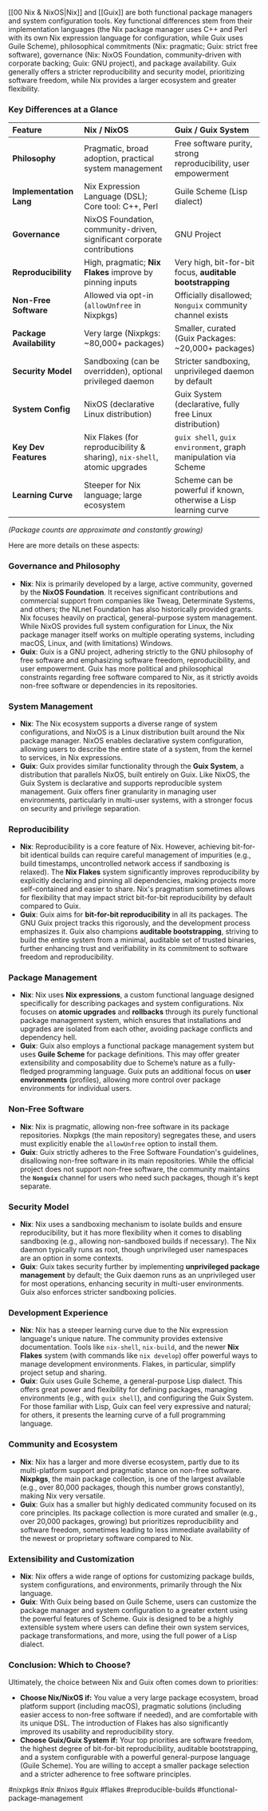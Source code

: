 [[00 Nix & NixOS|Nix]] and [[Guix]] are both functional package managers and system configuration tools. Key functional differences stem from their implementation languages (the Nix package manager uses C++ and Perl with its own Nix expression language for configuration, while Guix uses Guile Scheme), philosophical commitments (Nix: pragmatic; Guix: strict free software), governance (Nix: NixOS Foundation, community-driven with corporate backing; Guix: GNU project), and package availability. Guix generally offers a stricter reproducibility and security model, prioritizing software freedom, while Nix provides a larger ecosystem and greater flexibility.

### Key Differences at a Glance

| Feature                 | Nix / NixOS                                                              | Guix / Guix System                                           |
| :---------------------- | :----------------------------------------------------------------------- | :----------------------------------------------------------- |
| **Philosophy**          | Pragmatic, broad adoption, practical system management                   | Free software purity, strong reproducibility, user empowerment |
| **Implementation Lang** | Nix Expression Language (DSL); Core tool: C++, Perl                      | Guile Scheme (Lisp dialect)                                  |
| **Governance**          | NixOS Foundation, community-driven, significant corporate contributions   | GNU Project                                                  |
| **Reproducibility**     | High, pragmatic; **Nix Flakes** improve by pinning inputs                 | Very high, bit-for-bit focus, **auditable bootstrapping**      |
| **Non-Free Software**   | Allowed via opt-in (`allowUnfree` in Nixpkgs)                            | Officially disallowed; `Nonguix` community channel exists    |
| **Package Availability**| Very large (Nixpkgs: ~80,000+ packages)                                  | Smaller, curated (Guix Packages: ~20,000+ packages)          |
| **Security Model**      | Sandboxing (can be overridden), optional privileged daemon               | Stricter sandboxing, unprivileged daemon by default          |
| **System Config**       | NixOS (declarative Linux distribution)                                   | Guix System (declarative, fully free Linux distribution)     |
| **Key Dev Features**    | Nix Flakes (for reproducibility & sharing), `nix-shell`, atomic upgrades | `guix shell`, `guix environment`, graph manipulation via Scheme |
| **Learning Curve**      | Steeper for Nix language; large ecosystem                                | Scheme can be powerful if known, otherwise a Lisp learning curve |

*(Package counts are approximate and constantly growing)*

Here are more details on these aspects:

### Governance and Philosophy

-   **Nix**: Nix is primarily developed by a large, active community, governed by the **NixOS Foundation**. It receives significant contributions and commercial support from companies like Tweag, Determinate Systems, and others; the NLnet Foundation has also historically provided grants. Nix focuses heavily on practical, general-purpose system management. While NixOS provides full system configuration for Linux, the Nix package manager itself works on multiple operating systems, including macOS, Linux, and (with limitations) Windows.
-   **Guix**: Guix is a GNU project, adhering strictly to the GNU philosophy of free software and emphasizing software freedom, reproducibility, and user empowerment. Guix has more political and philosophical constraints regarding free software compared to Nix, as it strictly avoids non-free software or dependencies in its repositories.

### System Management

-   **Nix**: The Nix ecosystem supports a diverse range of system configurations, and NixOS is a Linux distribution built around the Nix package manager. NixOS enables declarative system configuration, allowing users to describe the entire state of a system, from the kernel to services, in Nix expressions.
-   **Guix**: Guix provides similar functionality through the **Guix System**, a distribution that parallels NixOS, built entirely on Guix. Like NixOS, the Guix System is declarative and supports reproducible system management. Guix offers finer granularity in managing user environments, particularly in multi-user systems, with a stronger focus on security and privilege separation.

### Reproducibility

-   **Nix**: Reproducibility is a core feature of Nix. However, achieving bit-for-bit identical builds can require careful management of impurities (e.g., build timestamps, uncontrolled network access if sandboxing is relaxed). The **Nix Flakes** system significantly improves reproducibility by explicitly declaring and pinning all dependencies, making projects more self-contained and easier to share. Nix's pragmatism sometimes allows for flexibility that may impact strict bit-for-bit reproducibility by default compared to Guix.
-   **Guix**: Guix aims for **bit-for-bit reproducibility** in all its packages. The GNU Guix project tracks this rigorously, and the development process emphasizes it. Guix also champions **auditable bootstrapping**, striving to build the entire system from a minimal, auditable set of trusted binaries, further enhancing trust and verifiability in its commitment to software freedom and reproducibility.

### Package Management

-   **Nix**: Nix uses **Nix expressions**, a custom functional language designed specifically for describing packages and system configurations. Nix focuses on **atomic upgrades** and **rollbacks** through its purely functional package management system, which ensures that installations and upgrades are isolated from each other, avoiding package conflicts and dependency hell.
-   **Guix**: Guix also employs a functional package management system but uses **Guile Scheme** for package definitions. This may offer greater extensibility and composability due to Scheme’s nature as a fully-fledged programming language. Guix puts an additional focus on **user environments** (profiles), allowing more control over package environments for individual users.

### Non-Free Software

-   **Nix**: Nix is pragmatic, allowing non-free software in its package repositories. Nixpkgs (the main repository) segregates these, and users must explicitly enable the `allowUnfree` option to install them.
-   **Guix**: Guix strictly adheres to the Free Software Foundation's guidelines, disallowing non-free software in its main repositories. While the official project does not support non-free software, the community maintains the **`Nonguix`** channel for users who need such packages, though it's kept separate.

### Security Model

-   **Nix**: Nix uses a sandboxing mechanism to isolate builds and ensure reproducibility, but it has more flexibility when it comes to disabling sandboxing (e.g., allowing non-sandboxed builds if necessary). The Nix daemon typically runs as root, though unprivileged user namespaces are an option in some contexts.
-   **Guix**: Guix takes security further by implementing **unprivileged package management** by default; the Guix daemon runs as an unprivileged user for most operations, enhancing security in multi-user environments. Guix also enforces stricter sandboxing policies.

### Development Experience

-   **Nix**: Nix has a steeper learning curve due to the Nix expression language's unique nature. The community provides extensive documentation. Tools like `nix-shell`, `nix-build`, and the newer **Nix Flakes** system (with commands like `nix develop`) offer powerful ways to manage development environments. Flakes, in particular, simplify project setup and sharing.
-   **Guix**: Guix uses Guile Scheme, a general-purpose Lisp dialect. This offers great power and flexibility for defining packages, managing environments (e.g., with `guix shell`), and configuring the Guix System. For those familiar with Lisp, Guix can feel very expressive and natural; for others, it presents the learning curve of a full programming language.

### Community and Ecosystem

-   **Nix**: Nix has a larger and more diverse ecosystem, partly due to its multi-platform support and pragmatic stance on non-free software. **Nixpkgs**, the main package collection, is one of the largest available (e.g., over 80,000 packages, though this number grows constantly), making Nix very versatile.
-   **Guix**: Guix has a smaller but highly dedicated community focused on its core principles. Its package collection is more curated and smaller (e.g., over 20,000 packages, growing) but prioritizes reproducibility and software freedom, sometimes leading to less immediate availability of the newest or proprietary software compared to Nix.

### Extensibility and Customization

-   **Nix**: Nix offers a wide range of options for customizing package builds, system configurations, and environments, primarily through the Nix language.
-   **Guix**: With Guix being based on Guile Scheme, users can customize the package manager and system configuration to a greater extent using the powerful features of Scheme. Guix is designed to be a highly extensible system where users can define their own system services, package transformations, and more, using the full power of a Lisp dialect.

### Conclusion: Which to Choose?

Ultimately, the choice between Nix and Guix often comes down to priorities:

-   **Choose Nix/NixOS if:** You value a very large package ecosystem, broad platform support (including macOS), pragmatic solutions (including easier access to non-free software if needed), and are comfortable with its unique DSL. The introduction of Flakes has also significantly improved its usability and reproducibility story.
-   **Choose Guix/Guix System if:** Your top priorities are software freedom, the highest degree of bit-for-bit reproducibility, auditable bootstrapping, and a system configurable with a powerful general-purpose language (Guile Scheme). You are willing to accept a smaller package selection and a stricter adherence to free software principles.

<!-- Keywords -->
#nixpkgs #nix #nixos #guix #flakes #reproducible-builds #functional-package-management
<!-- /Keywords -->
